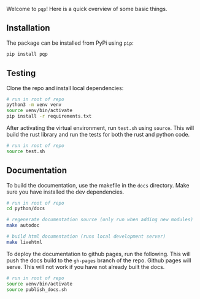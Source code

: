 Welcome to `pqp`! Here is a quick overview of some basic things.

## Installation

The package can be installed from PyPi using `pip`:

```bash
pip install pqp
```

## Testing

Clone the repo and install local dependencies:

```bash
# run in root of repo
python3 -m venv venv
source venv/bin/activate
pip install -r requirements.txt
```

After activating the virtual environment, run `test.sh` using `source`. This will build the rust library and run the tests for both the rust and python code.

```bash
# run in root of repo
source test.sh
```

## Documentation

To build the documentation, use the makefile in the `docs` directory. Make sure you have installed the dev dependencies.

```bash
# run in root of repo
cd python/docs

# regenerate documentation source (only run when adding new modules)
make autodoc

# build html documentation (runs local development server)
make livehtml
```

To deploy the documentation to github pages, run the following. This will push the docs build to the `gh-pages` branch of the repo. Github pages will serve. This will not work if you have not already built the docs.

```bash
# run in root of repo
source venv/bin/activate
source publish_docs.sh
```